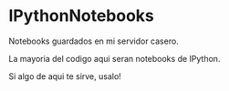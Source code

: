 IPythonNotebooks
================

Notebooks guardados en mi servidor casero.

La mayoria del codigo aqui seran notebooks de IPython.

Si algo de aqui te sirve, usalo!
